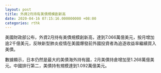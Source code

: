 ```yaml
---
layout: post
title: 外資2月持有美債規模創新高
date: 2020-04-16 07:15:16.000000000 +08:00
categories: rthk
---
```


美國財政部公布，外資2月持有美債規模創新高，達到7.066萬億美元，按月增加逾2千億美元，反映新型肺炎疫情在美國爆發前外國投資者為追逐收益率繼續買入美債。

數據顯示，日本仍然是最大的美債海外持有國，2月美債持倉增加至1.268萬億美元。中國排行第二，美債持有規模達到1.092萬億美元。
